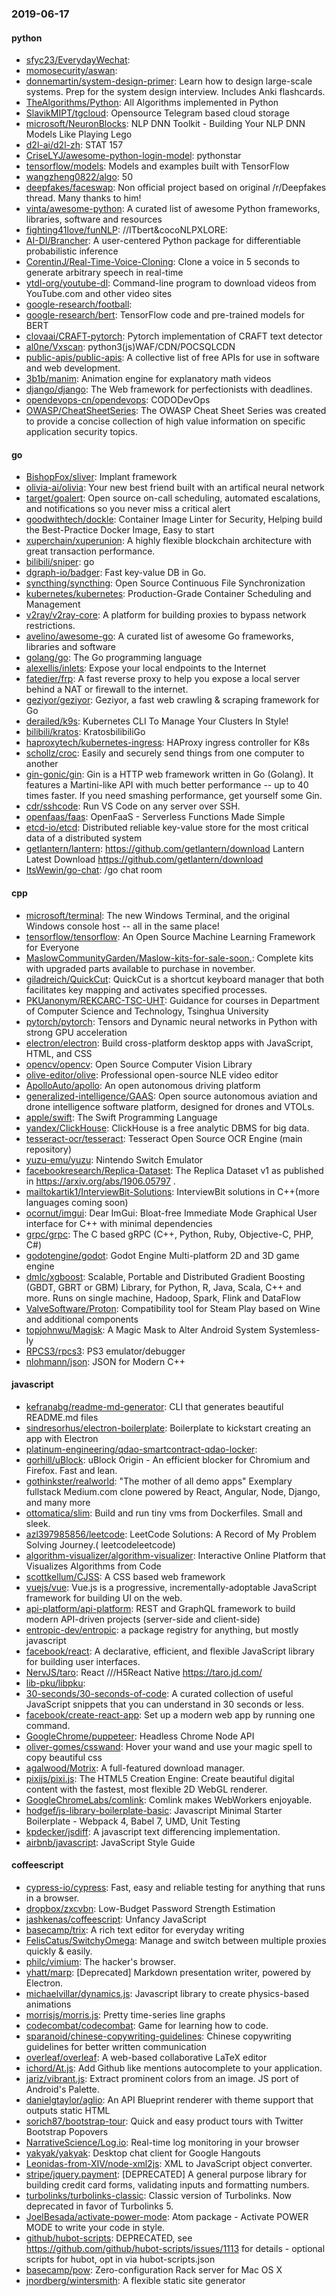 ### 2019-06-17

#### python
* [sfyc23/EverydayWechat](https://github.com/sfyc23/EverydayWechat): 
* [momosecurity/aswan](https://github.com/momosecurity/aswan): 
* [donnemartin/system-design-primer](https://github.com/donnemartin/system-design-primer): Learn how to design large-scale systems. Prep for the system design interview. Includes Anki flashcards.
* [TheAlgorithms/Python](https://github.com/TheAlgorithms/Python): All Algorithms implemented in Python
* [SlavikMIPT/tgcloud](https://github.com/SlavikMIPT/tgcloud): Opensource Telegram based cloud storage
* [microsoft/NeuronBlocks](https://github.com/microsoft/NeuronBlocks): NLP DNN Toolkit - Building Your NLP DNN Models Like Playing Lego
* [d2l-ai/d2l-zh](https://github.com/d2l-ai/d2l-zh): STAT 157
* [CriseLYJ/awesome-python-login-model](https://github.com/CriseLYJ/awesome-python-login-model): pythonstar
* [tensorflow/models](https://github.com/tensorflow/models): Models and examples built with TensorFlow
* [wangzheng0822/algo](https://github.com/wangzheng0822/algo): 50
* [deepfakes/faceswap](https://github.com/deepfakes/faceswap): Non official project based on original /r/Deepfakes thread. Many thanks to him!
* [vinta/awesome-python](https://github.com/vinta/awesome-python): A curated list of awesome Python frameworks, libraries, software and resources
* [fighting41love/funNLP](https://github.com/fighting41love/funNLP): //ITbert&cocoNLPXLORE:
* [AI-DI/Brancher](https://github.com/AI-DI/Brancher): A user-centered Python package for differentiable probabilistic inference
* [CorentinJ/Real-Time-Voice-Cloning](https://github.com/CorentinJ/Real-Time-Voice-Cloning): Clone a voice in 5 seconds to generate arbitrary speech in real-time
* [ytdl-org/youtube-dl](https://github.com/ytdl-org/youtube-dl): Command-line program to download videos from YouTube.com and other video sites
* [google-research/football](https://github.com/google-research/football): 
* [google-research/bert](https://github.com/google-research/bert): TensorFlow code and pre-trained models for BERT
* [clovaai/CRAFT-pytorch](https://github.com/clovaai/CRAFT-pytorch): Pytorch implementation of CRAFT text detector
* [al0ne/Vxscan](https://github.com/al0ne/Vxscan): python3(js)WAF/CDN/POCSQLCDN
* [public-apis/public-apis](https://github.com/public-apis/public-apis): A collective list of free APIs for use in software and web development.
* [3b1b/manim](https://github.com/3b1b/manim): Animation engine for explanatory math videos
* [django/django](https://github.com/django/django): The Web framework for perfectionists with deadlines.
* [opendevops-cn/opendevops](https://github.com/opendevops-cn/opendevops): CODODevOps
* [OWASP/CheatSheetSeries](https://github.com/OWASP/CheatSheetSeries): The OWASP Cheat Sheet Series was created to provide a concise collection of high value information on specific application security topics.

#### go
* [BishopFox/sliver](https://github.com/BishopFox/sliver): Implant framework
* [olivia-ai/olivia](https://github.com/olivia-ai/olivia): Your new best friend built with an artifical neural network
* [target/goalert](https://github.com/target/goalert): Open source on-call scheduling, automated escalations, and notifications so you never miss a critical alert
* [goodwithtech/dockle](https://github.com/goodwithtech/dockle): Container Image Linter for Security, Helping build the Best-Practice Docker Image, Easy to start
* [xuperchain/xuperunion](https://github.com/xuperchain/xuperunion): A highly flexible blockchain architecture with great transaction performance.
* [bilibili/sniper](https://github.com/bilibili/sniper):  go 
* [dgraph-io/badger](https://github.com/dgraph-io/badger): Fast key-value DB in Go.
* [syncthing/syncthing](https://github.com/syncthing/syncthing): Open Source Continuous File Synchronization
* [kubernetes/kubernetes](https://github.com/kubernetes/kubernetes): Production-Grade Container Scheduling and Management
* [v2ray/v2ray-core](https://github.com/v2ray/v2ray-core): A platform for building proxies to bypass network restrictions.
* [avelino/awesome-go](https://github.com/avelino/awesome-go): A curated list of awesome Go frameworks, libraries and software
* [golang/go](https://github.com/golang/go): The Go programming language
* [alexellis/inlets](https://github.com/alexellis/inlets): Expose your local endpoints to the Internet
* [fatedier/frp](https://github.com/fatedier/frp): A fast reverse proxy to help you expose a local server behind a NAT or firewall to the internet.
* [geziyor/geziyor](https://github.com/geziyor/geziyor): Geziyor, a fast web crawling & scraping framework for Go
* [derailed/k9s](https://github.com/derailed/k9s):  Kubernetes CLI To Manage Your Clusters In Style!
* [bilibili/kratos](https://github.com/bilibili/kratos): KratosbilibiliGo
* [haproxytech/kubernetes-ingress](https://github.com/haproxytech/kubernetes-ingress): HAProxy ingress controller for K8s
* [schollz/croc](https://github.com/schollz/croc): Easily and securely send things from one computer to another  
* [gin-gonic/gin](https://github.com/gin-gonic/gin): Gin is a HTTP web framework written in Go (Golang). It features a Martini-like API with much better performance -- up to 40 times faster. If you need smashing performance, get yourself some Gin.
* [cdr/sshcode](https://github.com/cdr/sshcode): Run VS Code on any server over SSH.
* [openfaas/faas](https://github.com/openfaas/faas): OpenFaaS - Serverless Functions Made Simple
* [etcd-io/etcd](https://github.com/etcd-io/etcd): Distributed reliable key-value store for the most critical data of a distributed system
* [getlantern/lantern](https://github.com/getlantern/lantern):  https://github.com/getlantern/download  Lantern Latest Download https://github.com/getlantern/download 
* [ItsWewin/go-chat](https://github.com/ItsWewin/go-chat): /go chat room

#### cpp
* [microsoft/terminal](https://github.com/microsoft/terminal): The new Windows Terminal, and the original Windows console host -- all in the same place!
* [tensorflow/tensorflow](https://github.com/tensorflow/tensorflow): An Open Source Machine Learning Framework for Everyone
* [MaslowCommunityGarden/Maslow-kits-for-sale-soon.](https://github.com/MaslowCommunityGarden/Maslow-kits-for-sale-soon.): Complete kits with upgraded parts available to purchase in november.
* [giladreich/QuickCut](https://github.com/giladreich/QuickCut): QuickCut is a shortcut keyboard manager that both facilitates key mapping and activates specified processes.
* [PKUanonym/REKCARC-TSC-UHT](https://github.com/PKUanonym/REKCARC-TSC-UHT):  Guidance for courses in Department of Computer Science and Technology, Tsinghua University
* [pytorch/pytorch](https://github.com/pytorch/pytorch): Tensors and Dynamic neural networks in Python with strong GPU acceleration
* [electron/electron](https://github.com/electron/electron): Build cross-platform desktop apps with JavaScript, HTML, and CSS
* [opencv/opencv](https://github.com/opencv/opencv): Open Source Computer Vision Library
* [olive-editor/olive](https://github.com/olive-editor/olive): Professional open-source NLE video editor
* [ApolloAuto/apollo](https://github.com/ApolloAuto/apollo): An open autonomous driving platform
* [generalized-intelligence/GAAS](https://github.com/generalized-intelligence/GAAS): Open source autonomous aviation and drone intelligence software platform, designed for drones and VTOLs.
* [apple/swift](https://github.com/apple/swift): The Swift Programming Language
* [yandex/ClickHouse](https://github.com/yandex/ClickHouse): ClickHouse is a free analytic DBMS for big data.
* [tesseract-ocr/tesseract](https://github.com/tesseract-ocr/tesseract): Tesseract Open Source OCR Engine (main repository)
* [yuzu-emu/yuzu](https://github.com/yuzu-emu/yuzu): Nintendo Switch Emulator
* [facebookresearch/Replica-Dataset](https://github.com/facebookresearch/Replica-Dataset): The Replica Dataset v1 as published in https://arxiv.org/abs/1906.05797 .
* [mailtokartik1/InterviewBit-Solutions](https://github.com/mailtokartik1/InterviewBit-Solutions): InterviewBit solutions in C++(more languages coming soon)
* [ocornut/imgui](https://github.com/ocornut/imgui): Dear ImGui: Bloat-free Immediate Mode Graphical User interface for C++ with minimal dependencies
* [grpc/grpc](https://github.com/grpc/grpc): The C based gRPC (C++, Python, Ruby, Objective-C, PHP, C#)
* [godotengine/godot](https://github.com/godotengine/godot): Godot Engine  Multi-platform 2D and 3D game engine
* [dmlc/xgboost](https://github.com/dmlc/xgboost): Scalable, Portable and Distributed Gradient Boosting (GBDT, GBRT or GBM) Library, for Python, R, Java, Scala, C++ and more. Runs on single machine, Hadoop, Spark, Flink and DataFlow
* [ValveSoftware/Proton](https://github.com/ValveSoftware/Proton): Compatibility tool for Steam Play based on Wine and additional components
* [topjohnwu/Magisk](https://github.com/topjohnwu/Magisk): A Magic Mask to Alter Android System Systemless-ly
* [RPCS3/rpcs3](https://github.com/RPCS3/rpcs3): PS3 emulator/debugger
* [nlohmann/json](https://github.com/nlohmann/json): JSON for Modern C++

#### javascript
* [kefranabg/readme-md-generator](https://github.com/kefranabg/readme-md-generator):  CLI that generates beautiful README.md files
* [sindresorhus/electron-boilerplate](https://github.com/sindresorhus/electron-boilerplate): Boilerplate to kickstart creating an app with Electron
* [platinum-engineering/qdao-smartcontract-qdao-locker](https://github.com/platinum-engineering/qdao-smartcontract-qdao-locker): 
* [gorhill/uBlock](https://github.com/gorhill/uBlock): uBlock Origin - An efficient blocker for Chromium and Firefox. Fast and lean.
* [gothinkster/realworld](https://github.com/gothinkster/realworld): "The mother of all demo apps"  Exemplary fullstack Medium.com clone powered by React, Angular, Node, Django, and many more 
* [ottomatica/slim](https://github.com/ottomatica/slim): Build and run tiny vms from Dockerfiles. Small and sleek.
* [azl397985856/leetcode](https://github.com/azl397985856/leetcode): LeetCode Solutions: A Record of My Problem Solving Journey.( leetcodeleetcode)
* [algorithm-visualizer/algorithm-visualizer](https://github.com/algorithm-visualizer/algorithm-visualizer): Interactive Online Platform that Visualizes Algorithms from Code
* [scottkellum/CJSS](https://github.com/scottkellum/CJSS): A CSS based web framework
* [vuejs/vue](https://github.com/vuejs/vue):  Vue.js is a progressive, incrementally-adoptable JavaScript framework for building UI on the web.
* [api-platform/api-platform](https://github.com/api-platform/api-platform): REST and GraphQL framework to build modern API-driven projects (server-side and client-side)
* [entropic-dev/entropic](https://github.com/entropic-dev/entropic):   a package registry for anything, but mostly javascript   
* [facebook/react](https://github.com/facebook/react): A declarative, efficient, and flexible JavaScript library for building user interfaces.
* [NervJS/taro](https://github.com/NervJS/taro):  React ///H5React Native  https://taro.jd.com/
* [lib-pku/libpku](https://github.com/lib-pku/libpku): 
* [30-seconds/30-seconds-of-code](https://github.com/30-seconds/30-seconds-of-code): A curated collection of useful JavaScript snippets that you can understand in 30 seconds or less.
* [facebook/create-react-app](https://github.com/facebook/create-react-app): Set up a modern web app by running one command.
* [GoogleChrome/puppeteer](https://github.com/GoogleChrome/puppeteer): Headless Chrome Node API
* [oliver-gomes/csswand](https://github.com/oliver-gomes/csswand):  Hover your wand and use your magic spell to copy beautiful css
* [agalwood/Motrix](https://github.com/agalwood/Motrix): A full-featured download manager.
* [pixijs/pixi.js](https://github.com/pixijs/pixi.js): The HTML5 Creation Engine: Create beautiful digital content with the fastest, most flexible 2D WebGL renderer.
* [GoogleChromeLabs/comlink](https://github.com/GoogleChromeLabs/comlink): Comlink makes WebWorkers enjoyable.
* [hodgef/js-library-boilerplate-basic](https://github.com/hodgef/js-library-boilerplate-basic): Javascript Minimal Starter Boilerplate - Webpack 4, Babel 7, UMD, Unit Testing
* [kpdecker/jsdiff](https://github.com/kpdecker/jsdiff): A javascript text differencing implementation.
* [airbnb/javascript](https://github.com/airbnb/javascript): JavaScript Style Guide

#### coffeescript
* [cypress-io/cypress](https://github.com/cypress-io/cypress): Fast, easy and reliable testing for anything that runs in a browser.
* [dropbox/zxcvbn](https://github.com/dropbox/zxcvbn): Low-Budget Password Strength Estimation
* [jashkenas/coffeescript](https://github.com/jashkenas/coffeescript): Unfancy JavaScript
* [basecamp/trix](https://github.com/basecamp/trix): A rich text editor for everyday writing
* [FelisCatus/SwitchyOmega](https://github.com/FelisCatus/SwitchyOmega): Manage and switch between multiple proxies quickly & easily.
* [philc/vimium](https://github.com/philc/vimium): The hacker's browser.
* [yhatt/marp](https://github.com/yhatt/marp): [Deprecated] Markdown presentation writer, powered by Electron.
* [michaelvillar/dynamics.js](https://github.com/michaelvillar/dynamics.js): Javascript library to create physics-based animations
* [morrisjs/morris.js](https://github.com/morrisjs/morris.js): Pretty time-series line graphs
* [codecombat/codecombat](https://github.com/codecombat/codecombat): Game for learning how to code.
* [sparanoid/chinese-copywriting-guidelines](https://github.com/sparanoid/chinese-copywriting-guidelines): Chinese copywriting guidelines for better written communication
* [overleaf/overleaf](https://github.com/overleaf/overleaf): A web-based collaborative LaTeX editor
* [ichord/At.js](https://github.com/ichord/At.js): Add Github like mentions autocomplete to your application.
* [jariz/vibrant.js](https://github.com/jariz/vibrant.js): Extract prominent colors from an image. JS port of Android's Palette.
* [danielgtaylor/aglio](https://github.com/danielgtaylor/aglio): An API Blueprint renderer with theme support that outputs static HTML
* [sorich87/bootstrap-tour](https://github.com/sorich87/bootstrap-tour): Quick and easy product tours with Twitter Bootstrap Popovers
* [NarrativeScience/Log.io](https://github.com/NarrativeScience/Log.io): Real-time log monitoring in your browser
* [yakyak/yakyak](https://github.com/yakyak/yakyak): Desktop chat client for Google Hangouts
* [Leonidas-from-XIV/node-xml2js](https://github.com/Leonidas-from-XIV/node-xml2js): XML to JavaScript object converter.
* [stripe/jquery.payment](https://github.com/stripe/jquery.payment): [DEPRECATED] A general purpose library for building credit card forms, validating inputs and formatting numbers.
* [turbolinks/turbolinks-classic](https://github.com/turbolinks/turbolinks-classic): Classic version of Turbolinks. Now deprecated in favor of Turbolinks 5.
* [JoelBesada/activate-power-mode](https://github.com/JoelBesada/activate-power-mode): Atom package - Activate POWER MODE to write your code in style.
* [github/hubot-scripts](https://github.com/github/hubot-scripts): DEPRECATED, see https://github.com/github/hubot-scripts/issues/1113 for details - optional scripts for hubot, opt in via hubot-scripts.json
* [basecamp/pow](https://github.com/basecamp/pow): Zero-configuration Rack server for Mac OS X
* [jnordberg/wintersmith](https://github.com/jnordberg/wintersmith): A flexible static site generator
